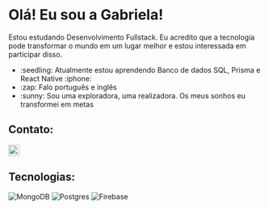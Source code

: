 # Olá! Eu sou a Gabriela! 

 Estou estudando Desenvolvimento Fullstack. Eu acredito que a tecnologia pode transformar o mundo em um lugar melhor e estou interessada em participar disso. 


<ul>
<li>:seedling: Atualmente estou aprendendo Banco de dados SQL, Prisma e React Native :iphone: </li>
<li>:zap: Falo português e inglês</li>
<li>:sunny: Sou uma exploradora, uma realizadora. Os meus sonhos eu transformei em metas</li>

</ul>


## Contato:
<a href="https://www.linkedin.com/in/gabriela-montanhini-de-oliveira-211b28260/">
  <img align="center" alt="LinkedIN" width="22px" src="https://raw.githubusercontent.com/peterthehan/peterthehan/master/assets/linkedin.svg" />
</a>


## Tecnologias:

![MongoDB](https://img.shields.io/badge/MongoDB-%234ea94b.svg?style=for-the-badge&logo=mongodb&logoColor=white)
![Postgres](https://img.shields.io/badge/postgres-%23316192.svg?style=for-the-badge&logo=postgresql&logoColor=white)
![Firebase](https://img.shields.io/badge/Firebase-039BE5?style=for-the-badge&logo=Firebase&logoColor=white)






